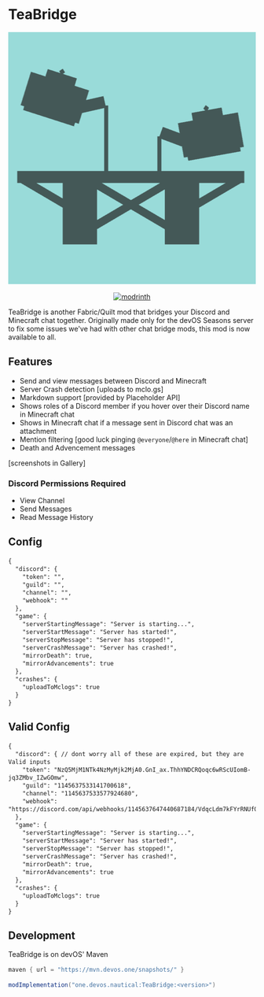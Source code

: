# TeaBridge

<p align="center">
  <img title="modicon" height="512" src="src/main/resources/assets/teabridge/icon.png">
</p>

<p align="center">
  <a href="https://modrinth.com/mod/teabridge" target="_blank">
    <picture>
      <source media="(prefers-color-scheme: dark)" srcset="https://github.com/modrinth/art/blob/main/Branding/Badge/badge-dark__184x72.png?raw=true">
      <img title="modrinth" height="50" src="https://github.com/modrinth/art/blob/main/Branding/Badge/badge-light__184x72.png?raw=true">
    </picture>
  </a>
</p>

TeaBridge is another Fabric/Quilt mod that bridges your Discord and Minecraft chat together. Originally made only for the devOS Seasons server to fix some issues we've had with other chat bridge mods, this mod is now available to all.

## Features

- Send and view messages between Discord and Minecraft
- Server Crash detection [uploads to mclo.gs]
- Markdown support [provided by Placeholder API]
- Shows roles of a Discord member if you hover over their Discord name in Minecraft chat
- Shows in Minecraft chat if a message sent in Discord chat was an attachment
- Mention filtering [good luck pinging `@everyone`/`@here` in Minecraft chat]
- Death and Advencement messages

[screenshots in Gallery]

### Discord Permissions Required
- View Channel
- Send Messages
- Read Message History

## Config

```json5
{
  "discord": {
    "token": "",
    "guild": "",
    "channel": "",
    "webhook": ""
  },
  "game": {
    "serverStartingMessage": "Server is starting...",
    "serverStartMessage": "Server has started!",
    "serverStopMessage": "Server has stopped!",
    "serverCrashMessage": "Server has crashed!",
    "mirrorDeath": true,
    "mirrorAdvancements": true
  },
  "crashes": {
    "uploadToMclogs": true
  }
}
```

## Valid Config

```json5
{
  "discord": { // dont worry all of these are expired, but they are Valid inputs
    "token": "NzQ5MjM1NTk4NzMyMjk2MjA0.GnI_ax.ThhYNDCRQoqc6wRScUIomB-jq3ZMbv_IZwGOmw", 
    "guild": "1145637533141700618",
    "channel": "1145637533577924680",
    "webhook": "https://discord.com/api/webhooks/1145637647440687184/VdqcLdm7kFYrRNUfQT2X6Kmy6bACyZp9MnKCTwH0o0V79lg9CIsjd9rXOAjt0JwIZmTd"
  },
  "game": {
    "serverStartingMessage": "Server is starting...",
    "serverStartMessage": "Server has started!",
    "serverStopMessage": "Server has stopped!",
    "serverCrashMessage": "Server has crashed!",
    "mirrorDeath": true,
    "mirrorAdvancements": true
  },
  "crashes": {
    "uploadToMclogs": true
  }
}
```

## Development
TeaBridge is on devOS' Maven

```groovy
maven { url = "https://mvn.devos.one/snapshots/" }
```

```groovy
modImplementation("one.devos.nautical:TeaBridge:<version>")
```
